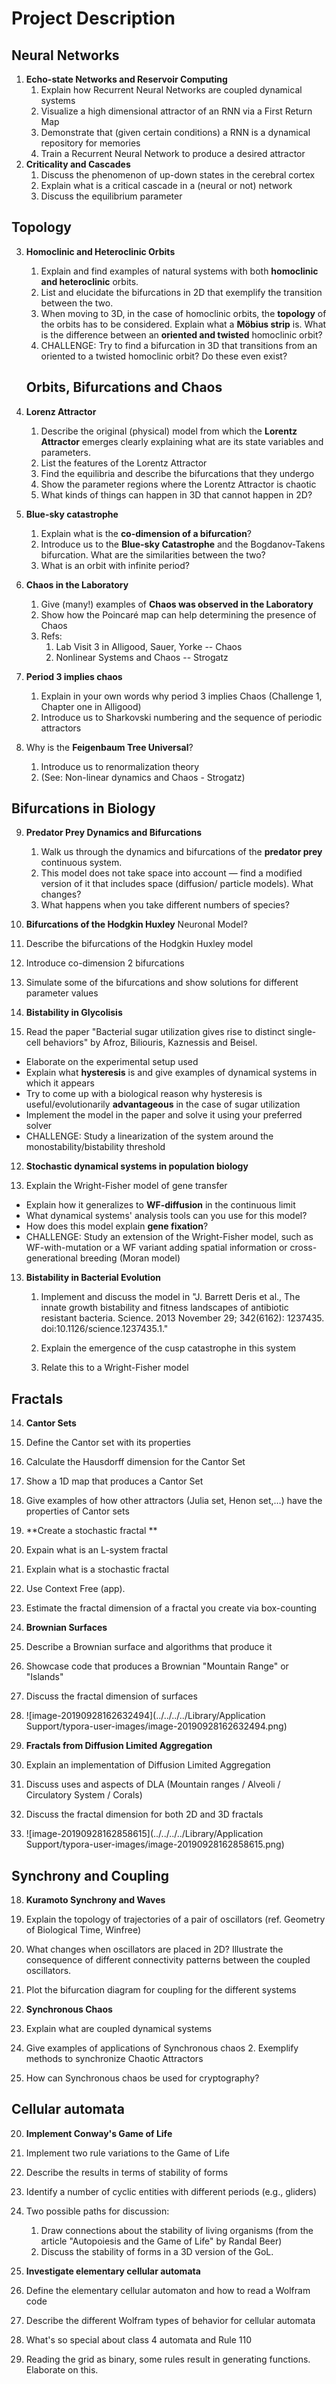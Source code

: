 # Project Description

## Neural Networks
1. **Echo-state Networks and Reservoir Computing**
   1. Explain how Recurrent Neural Networks are coupled dynamical systems
   2. Visualize a high dimensional attractor of an RNN via a First Return Map
   3. Demonstrate that (given certain conditions) a RNN is a dynamical repository for memories
   4. Train a Recurrent Neural Network to produce a desired attractor
2. **Criticality and Cascades** 
   1. Discuss the phenomenon of up-down states in the cerebral cortex
   2. Explain what is a critical cascade in a (neural or not) network 
   3. Discuss the equilibrium parameter


## Topology

3. **Homoclinic and Heteroclinic Orbits**
   1. Explain and find examples of natural systems with both **homoclinic and heteroclinic** orbits. 
   2. List and elucidate the bifurcations in 2D that exemplify the transition between the two.
   3. When moving to 3D, in the case of homoclinic orbits, the **topology** of the orbits has to be considered. Explain what a **Möbius strip** is. What is the difference between an  **oriented and twisted** homoclinic orbit?
   4. CHALLENGE: Try to find a bifurcation in 3D that transitions from an oriented to a twisted homoclinic orbit? Do these even exist? 


   ## Orbits, Bifurcations and Chaos

4. **Lorenz Attractor**

   1. Describe the original (physical) model from which the **Lorentz Attractor** emerges clearly explaining what are its state variables and parameters.
   2. List the features of the Lorentz Attractor
   3. Find the equilibria and describe the bifurcations that they undergo
   4. Show the parameter regions where the Lorentz Attractor is chaotic
   4. What kinds of things can happen in 3D that cannot happen in 2D?

5. **Blue-sky catastrophe**

   1. Explain what is the **co-dimension of a bifurcation**?
   2. Introduce us to the **Blue-sky Catastrophe** and the Bogdanov-Takens bifurcation. What are the similarities between the two?
   3. What is an orbit with infinite period?


6. **Chaos in the Laboratory**

   1. Give (many!) examples of **Chaos was observed in the Laboratory**
   2. Show how the Poincaré map can help determining the presence of Chaos 
   3. Refs:
      1.  Lab Visit 3 in Alligood, Sauer, Yorke -- Chaos 
      2. Nonlinear Systems and Chaos -- Strogatz

7. **Period 3 implies chaos**

   1. Explain in your own words why period 3 implies Chaos  (Challenge 1, Chapter one in Alligood)
   2. Introduce us to Sharkovski numbering and the sequence of periodic attractors

8. Why is the **Feigenbaum Tree Universal**? 
   1. Introduce us to renormalization theory
   2. (See: Non-linear dynamics and Chaos - Strogatz)

## Bifurcations in Biology


9. **Predator Prey Dynamics and Bifurcations**

   1. Walk us through the dynamics and bifurcations of the **predator prey** continuous system.
   2.  This model does not take space into account — find a modified version of it that includes space (diffusion/ particle models). What changes?
   3. What happens when you take different numbers of species?

10. **Bifurcations of the Hodgkin Huxley** Neuronal Model?

   1. Describe the bifurcations of the Hodgkin Huxley model
   2. Introduce co-dimension 2 bifurcations
   3. Simulate some of the bifurcations and show solutions for different parameter values

11. **Bistability in Glycolisis**

   1. Read the paper "Bacterial sugar utilization gives rise to distinct single-cell behaviors" by Afroz, Biliouris, Kaznessis and Beisel.

   - Elaborate on the experimental setup used
   - Explain what **hysteresis** is and give examples of dynamical systems in which it appears
   - Try to come up with a biological reason why hysteresis is useful/evolutionarily **advantageous** in the case of sugar utilization
   - Implement the model in the paper and solve it using your preferred solver
   - CHALLENGE: Study a linearization of the system around the monostability/bistability threshold

12. **Stochastic dynamical systems in population biology**

   1. Explain the Wright-Fisher model of gene transfer

   - Explain how it generalizes to **WF-diffusion** in the continuous limit
   - What dynamical systems' analysis tools can you use for this model?
   - How does this model explain **gene fixation**?
   - CHALLENGE: Study an extension of the Wright-Fisher model, such as WF-with-mutation or a WF variant adding spatial information or cross-generational breeding (Moran model)

13. **Bistability in Bacterial Evolution**
	
	1. Implement and discuss the model in "J. Barrett Deris et al., The innate growth bistability and fitness landscapes of antibiotic resistant bacteria. Science. 2013 November 29; 342(6162): 1237435. doi:10.1126/science.1237435.1."
	
	2. Explain the emergence of the cusp catastrophe in this system
	
	3. Relate this to a Wright-Fisher model
	
	   

## Fractals

14. **Cantor Sets**

   1. Define the Cantor set with its properties
   2. Calculate the Hausdorff dimension for the Cantor Set
   3. Show a 1D map that produces a Cantor Set
   4. Give examples of how other attractors (Julia set, Henon set,…) have the properties of Cantor sets

15. **Create a stochastic fractal **
   1. Expain what is an L-system fractal
   2. Explain what is a stochastic fractal
   3. Use Context Free (app). 
   4. Estimate the fractal dimension of a fractal you create via box-counting

16. **Brownian Surfaces**
   1. Describe a Brownian surface and algorithms that produce it
   2. Showcase code that produces a Brownian "Mountain Range" or "Islands" 
   3. Discuss the fractal dimension of surfaces
   4. ![image-20190928162632494](../../../../Library/Application Support/typora-user-images/image-20190928162632494.png)
17. **Fractals from Diffusion Limited Aggregation**
   1. Explain an implementation of Diffusion Limited Aggregation
   2. Discuss uses and aspects of DLA (Mountain ranges / Alveoli / Circulatory System / Corals)
   3. Discuss the fractal dimension for both 2D and 3D fractals
   4. ![image-20190928162858615](../../../../Library/Application Support/typora-user-images/image-20190928162858615.png)

## Synchrony and Coupling

18. **Kuramoto Synchrony and Waves**
   1. Explain the topology of trajectories of a pair of oscillators (ref. Geometry of Biological Time, Winfree)
   2. What changes when oscillators are placed in 2D?  Illustrate the consequence of different connectivity patterns between the coupled oscillators.
   3. Plot the  bifurcation diagram for coupling for the different systems

19. **Synchronous Chaos**
   1. Explain what are coupled dynamical systems
   3. Give examples of applications of Synchronous chaos
	 2. Exemplify methods to synchronize Chaotic Attractors
   3. How can Synchronous chaos be used for cryptography?

## Cellular automata

20. **Implement Conway's Game of Life** 
   1. Implement two rule variations to the Game of Life
   2. Describe the results in terms of stability of forms
   3. Identify a number of cyclic entities with different periods (e.g., gliders)
   4. Two possible paths for discussion:
      1. Draw connections about the stability of living organisms (from the article "Autopoiesis and the Game of Life" by Randal Beer)
      2. Discuss the stability of forms in a 3D version of the GoL.

21. **Investigate elementary cellular automata**
   1. Define the elementary cellular automaton and how to read a Wolfram code
   2. Describe the different Wolfram types of behavior for cellular automata
   3. What's so special about class 4 automata and Rule 110
   4. Reading the grid as binary, some rules result in generating functions. Elaborate on this.